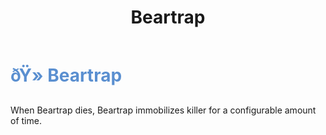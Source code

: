 ﻿---
lang: en-US
title: Beartrap
prev: Bait
next: Bewilder
---
# <font color=#5a8fd0>ðŸ» <b>Beartrap</b></font> <Badge text="Helpful" type="tip" vertical="middle"/>

When Beartrap dies, Beartrap immobilizes killer for a configurable amount of time.